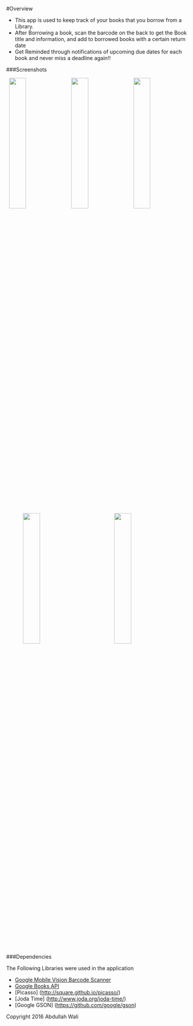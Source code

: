 #Overview

* This app is used to keep track of your books that you borrow from a Library.
* After Borrowing a book, scan the barcode on the back to get the Book title and information, and add to borrowed books with a certain return date
* Get Reminded through notifications of upcoming due dates for each book and never miss a deadline again!!

###Screenshots

<img src="https://raw.githubusercontent.com/aboudwali/Book-Library/master/Screenshots/Screenshot_2016-07-14-16-00-13.png" width="30%" hspace="1.5%">
<img src = "https://raw.githubusercontent.com/aboudwali/Book-Library/master/Screenshots/Screenshot_2016-07-14-15-30-00" width = "30%" hspace="1%">
<img src = "https://raw.githubusercontent.com/aboudwali/Book-Library/master/Screenshots/Screenshot_2016-07-14-15-30-09" width = "30%" hspace="1.5%">

<img src="https://raw.githubusercontent.com/aboudwali/Book-Library/master/Screenshots/Screenshot_2016-07-14-15-51-28" width="30%" hspace="9%">
<img src="https://raw.githubusercontent.com/aboudwali/Book-Library/master/Screenshots/Screenshot_2016-07-14-16-15-54" width="30%" hspace="9%">
<br>


###Dependencies

The Following Libraries were used in the application

* [Google Mobile Vision Barcode Scanner](https://developers.google.com/vision/barcodes-overview?hl=en)
* [Google Books API](https://developers.google.com/books/)
* [Picasso] (http://square.github.io/picasso/)
* [Joda Time] (http://www.joda.org/joda-time/)
* [Google GSON] (https://github.com/google/gson)


Copyright 2016 Abdullah Wali
